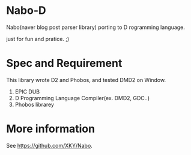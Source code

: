 # Nabo-D
Nabo(naver blog post parser library) porting to D rogramming language.

just for fun and pratice. ;)

# Spec and Requirement
This library wrote D2 and Phobos, and tested DMD2 on Window.
 1. EPIC DUB
 2. D Programming Language Compiler(ex. DMD2, GDC..)
 3. Phobos librarey

# More information
See https://github.com/XKY/Nabo.

